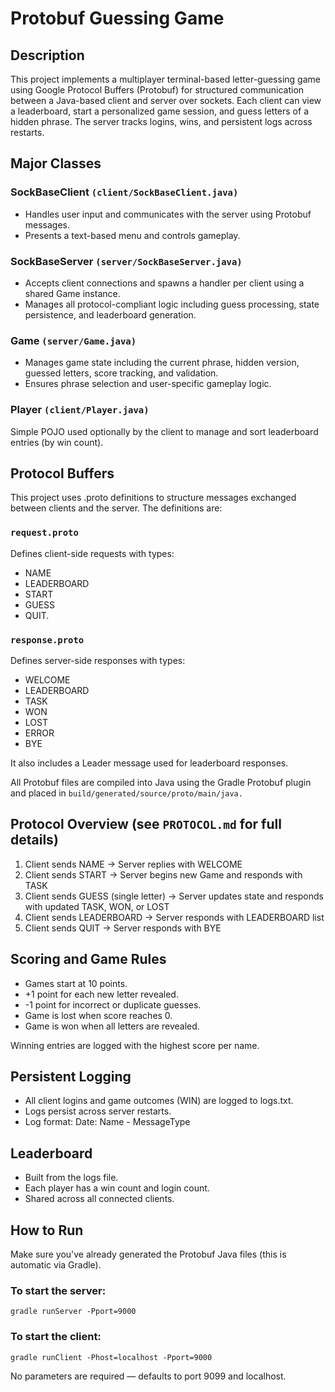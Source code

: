 # Protobuf Guessing Game
## Description
This project implements a multiplayer terminal-based letter-guessing game using Google Protocol Buffers (Protobuf) for structured communication between a Java-based client and server over sockets. Each client can view a leaderboard, start a personalized game session, and guess letters of a hidden phrase. The server tracks logins, wins, and persistent logs across restarts.

## Major Classes
### SockBaseClient ```(client/SockBaseClient.java)```
- Handles user input and communicates with the server using Protobuf messages. 
- Presents a text-based menu and controls gameplay.

### SockBaseServer ```(server/SockBaseServer.java)```
- Accepts client connections and spawns a handler per client using a shared Game instance. 
- Manages all protocol-compliant logic including guess processing, state persistence, and leaderboard generation.

### Game ```(server/Game.java)```
- Manages game state including the current phrase, hidden version, guessed letters, score tracking, and validation. 
- Ensures phrase selection and user-specific gameplay logic.

### Player ```(client/Player.java)```
Simple POJO used optionally by the client to manage and sort leaderboard entries (by win count).

## Protocol Buffers
This project uses .proto definitions to structure messages exchanged between clients and the server. The definitions are:

### ```request.proto```
Defines client-side requests with types: 
- NAME
- LEADERBOARD
- START
- GUESS
- QUIT.

### ```response.proto```
Defines server-side responses with types: 
- WELCOME
- LEADERBOARD
- TASK
- WON
- LOST
- ERROR
- BYE 

It also includes a Leader message used for leaderboard responses.

All Protobuf files are compiled into Java using the Gradle Protobuf plugin and placed in ```build/generated/source/proto/main/java.```

## Protocol Overview (see ```PROTOCOL.md``` for full details)
1. Client sends NAME → Server replies with WELCOME 
2. Client sends START → Server begins new Game and responds with TASK 
3. Client sends GUESS (single letter) → Server updates state and responds with updated TASK, WON, or LOST 
4. Client sends LEADERBOARD → Server responds with LEADERBOARD list 
5. Client sends QUIT → Server responds with BYE

## Scoring and Game Rules
- Games start at 10 points. 
- +1 point for each new letter revealed. 
- -1 point for incorrect or duplicate guesses. 
- Game is lost when score reaches 0. 
- Game is won when all letters are revealed.

Winning entries are logged with the highest score per name.

## Persistent Logging
- All client logins and game outcomes (WIN) are logged to logs.txt. 
- Logs persist across server restarts. 
- Log format: Date: Name - MessageType

## Leaderboard
- Built from the logs file. 
- Each player has a win count and login count. 
- Shared across all connected clients.

## How to Run
Make sure you've already generated the Protobuf Java files (this is automatic via Gradle).

### To start the server:
```
gradle runServer -Pport=9000
```

### To start the client:
```
gradle runClient -Phost=localhost -Pport=9000
```

No parameters are required — defaults to port 9099 and localhost.